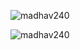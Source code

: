 <p><img align="center" src="https://github-readme-stats.vercel.app/api/top-langs?username=madhav240&show_icons=true&locale=en&layout=compact" alt="madhav240" /></p>
<p><img align="center" src="https://github-readme-streak-stats.herokuapp.com/?user=madhav240&" alt="madhav240" /></p>
